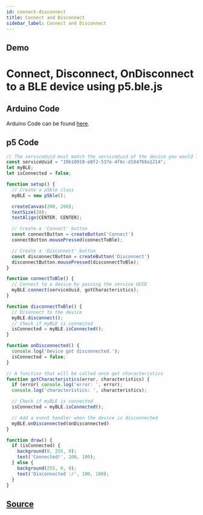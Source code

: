 ```yaml
---
id: connect-disconnect
title: Connect and Disconnect
sidebar_label: Connect and Disconnect
---
```


## Demo

<div class="example">
  <h1>Connect, Disconnect, OnDisconnect to a BLE device using p5.ble.js</h1>
  <div id="canvasContainer"></div>
</div>
<script src="https://cdnjs.cloudflare.com/ajax/libs/p5.js/0.7.2/p5.js"></script>
<script src="https://cdnjs.cloudflare.com/ajax/libs/p5.js/0.7.2/addons/p5.dom.min.js"></script>
<script src="https://unpkg.com/p5ble@0.0.4/dist/p5.ble.js" type="text/javascript"></script>
<script src="assets/scripts/example-connect-disconnect.js"></script>

## Arduino Code
Arduino Code can be found [here](https://github.com/ITPNYU/p5.ble.js/tree/master/examples/connect-disconnect/arduino-sketches).

## p5 Code

```javascript
// The serviceUuid must match the serviceUuid of the device you would like to connect
const serviceUuid = "19b10010-e8f2-537e-4f6c-d104768a1214";
let myBLE;
let isConnected = false;

function setup() {
  // Create a p5ble class
  myBLE = new p5ble();

  createCanvas(200, 200);
  textSize(20);
  textAlign(CENTER, CENTER);

  // Create a 'Connect' button
  const connectButton = createButton('Connect')
  connectButton.mousePressed(connectToBle);

  // Create a 'Disconnect' button
  const disconnectButton = createButton('Disconnect')
  disconnectButton.mousePressed(disconnectToBle);
}

function connectToBle() {
  // Connect to a device by passing the service UUID
  myBLE.connect(serviceUuid, gotCharacteristics);
}

function disconnectToBle() {
  // Disonnect to the device
  myBLE.disconnect();
  // Check if myBLE is connected
  isConnected = myBLE.isConnected();
}

function onDisconnected() {
  console.log('Device got disconnected.');
  isConnected = false;
}

// A function that will be called once got characteristics
function gotCharacteristics(error, characteristics) {
  if (error) console.log('error: ', error);
  console.log('characteristics: ', characteristics);

  // Check if myBLE is connected
  isConnected = myBLE.isConnected();

  // Add a event handler when the device is disconnected
  myBLE.onDisconnected(onDisconnected)
}

function draw() {
  if (isConnected) {
    background(0, 255, 0);
    text('Connected!', 100, 100);
  } else {
    background(255, 0, 0);
    text('Disconnected :/', 100, 100);
  }
}
```

## [Source](https://github.com/ITPNYU/p5-ble-examples/tree/master/read-one-char/p5-sketch/callback)
